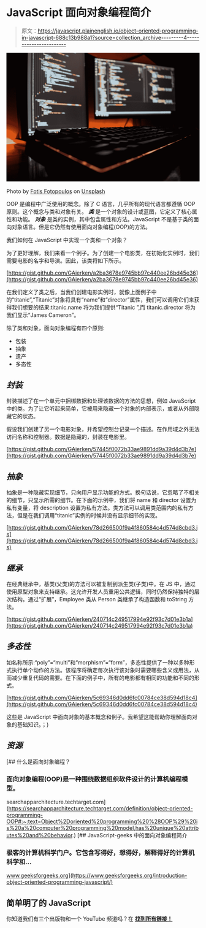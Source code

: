 # JavaScript 面向对象编程简介

> 原文：<https://javascript.plainenglish.io/object-oriented-programming-in-javascript-688c13b988a1?source=collection_archive---------4----------------------->

![](img/a538a86fa262c56fd6aa9278f3e61149.png)

Photo by [Fotis Fotopoulos](https://unsplash.com/@ffstop?utm_source=medium&utm_medium=referral) on [Unsplash](https://unsplash.com?utm_source=medium&utm_medium=referral)

OOP 是编程中广泛使用的概念。除了 C 语言，几乎所有的现代语言都遵循 OOP 原则。这个概念与类和对象有关。 ***类*** 是一个对象的设计或蓝图，它定义了核心属性和功能。 ***对象*** 是类的实例，其中包含属性和方法。JavaScript 不是基于类的面向对象语言。但是它仍然有使用面向对象编程(OOP)的方法。

我们如何在 JavaScript 中实现一个类和一个对象？

为了更好理解，我们来看一个例子。为了创建一个电影类，在初始化实例时，我们需要电影的名字和导演。因此，该类将如下所示。

[https://gist.github.com/GAierken/a2ba3678e9745bb97c440ee26bd45e36](https://gist.github.com/GAierken/a2ba3678e9745bb97c440ee26bd45e36)

在我们定义了类之后，当我们创建电影实例时，就像上面例子中的“titanic”,“Titanic”对象将具有“name”和“director”属性，我们可以调用它们来获得我们想要的结果:titanic.name 将为我们提供“Titanic ”,而 titanic.director 将为我们显示“James Cameron”。

除了类和对象，面向对象编程有四个原则:

*   包装
*   抽象
*   遗产
*   多态性

## ***封装***

封装描述了在一个单元中捆绑数据和处理该数据的方法的思想，例如 JavaScript 中的类。为了让它听起来简单，它被用来隐藏一个对象的内部表示，或者从外部隐藏它的状态。

假设我们创建了另一个电影对象，并希望控制台记录一个描述。在作用域之外无法访问名称和控制器。数据是隐藏的，封装在电影里。

[https://gist.github.com/GAierken/57445f0072b33ae9891dd9a39d4d3b7e](https://gist.github.com/GAierken/57445f0072b33ae9891dd9a39d4d3b7e)

## ***抽象***

抽象是一种隐藏实现细节，只向用户显示功能的方式。换句话说，它忽略了不相关的细节，只显示所需的细节。在下面的示例中，我们将 name 和 director 设置为私有变量，将 description 设置为私有方法。类方法可以调用类范围内的私有方法，但是在我们调用“titanic”实例的时候并没有显示细节的实现。

[https://gist.github.com/GAierken/78d266500f9a4f860584c4d574d8cbd3.js](https://gist.github.com/GAierken/78d266500f9a4f860584c4d574d8cbd3.js)

## ***继承***

在经典继承中，基类(父类)的方法可以被复制到派生类(子类)中。在 JS 中，通过使用原型对象来支持继承。这允许开发人员重用公共逻辑，同时仍然保持独特的层次结构。通过“扩展”，Employee 类从 Person 类继承了构造函数和 toString 方法。

[https://gist.github.com/GAierken/240714c249517994e92f93c7d01e3b1a](https://gist.github.com/GAierken/240714c249517994e92f93c7d01e3b1a)

## ***多态性***

如名称所示:“poly”=“multi”和“morphism”=“form”，多态性提供了一种以多种形式执行单个动作的方法。该程序将确定每次执行该对象时需要哪些含义或用法，从而减少重复代码的需要。在下面的例子中，所有的电影都有相同的功能和不同的形式。

[https://gist.github.com/GAierken/5c69346d0dd6fc00784ce38d594d18c4](https://gist.github.com/GAierken/5c69346d0dd6fc00784ce38d594d18c4)

这些是 JavaScript 中面向对象的基本概念和例子。我希望这能帮助你理解面向对象的基础知识。；)

## *资源*

[](https://searchapparchitecture.techtarget.com/definition/object-oriented-programming-OOP#:~:text=Object%2Doriented%20programming%20%28OOP%29%20is%20a%20computer%20programming%20model,has%20unique%20attributes%20and%20behavior.) [## 什么是面向对象编程？

### 面向对象编程(OOP)是一种围绕数据组织软件设计的计算机编程模型。

searchapparchitecture.techtarget.com](https://searchapparchitecture.techtarget.com/definition/object-oriented-programming-OOP#:~:text=Object%2Doriented%20programming%20%28OOP%29%20is%20a%20computer%20programming%20model,has%20unique%20attributes%20and%20behavior.) [](https://www.geeksforgeeks.org/introduction-object-oriented-programming-javascript/) [## JavaScript-geeks 中的面向对象编程简介

### 极客的计算机科学门户。它包含写得好，想得好，解释得好的计算机科学和…

www.geeksforgeeks.org](https://www.geeksforgeeks.org/introduction-object-oriented-programming-javascript/) 

## **简单明了的 JavaScript**

你知道我们有三个出版物和一个 YouTube 频道吗？在 [**找到所有链接！**](https://plainenglish.io/)